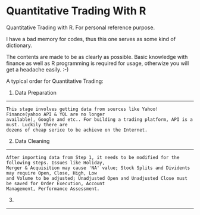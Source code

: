 Quantitative Trading With R
=============================

Quantitative Trading with R. For personal reference purpose.

I have a bad memory for codes, thus this one serves as some kind of dictionary.

The contents are made to be as clearly as possible. Basic knowledge with finance as well as R programming is required for usage, otherwize you will get a headache easily. :-)

A typical order for Quantitative Trading:

1. Data Preparation
-------------------
    This stage involves getting data from sources like Yahoo! Finance(yahoo API & YQL are no longer 
    available), Google and etc.. For building a trading platform, API is a must. Luckily there are 
    dozens of cheap serice to be achieve on the Internet. 


2. Data Cleaning
-------------------
    After importing data from Step 1, it needs to be modified for the following steps. Issues like Holiday, 
    Merger & Acquisition may cause 'NA' value; Stock Splits and Dividents may require Open, Close, High, Low 
    and Volume to be adjusted; Unadjusted Open and Unadjusted Close must be saved for Order Execution, Account 
    Management, Performance Assessment. 


3. 
------------------
